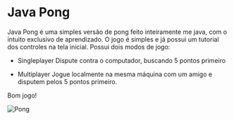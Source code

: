 # Java Pong

Java Pong é uma simples versão de pong feito inteiramente me java, com o intuito exclusivo de aprendizado.
O jogo é simples e já possui um tutorial dos controles na tela inicial.
Possui dois modos de jogo: 
- Singleplayer
  Dispute contra o computador, buscando 5 pontos primeiro

- Multiplayer
  Jogue localmente na mesma máquina com um amigo e disputem pelos 5 pontos primeiro.

Bom jogo!

![Pong](https://github.com/Maxceleste/java-pong/assets/89614438/4b370fdc-4475-4e06-88c3-3ca4287fdd95)
